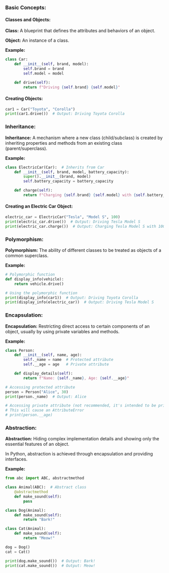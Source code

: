 ### Basic Concepts:

#### Classes and Objects:

**Class:** A blueprint that defines the attributes and behaviors of an object.

**Object:** An instance of a class.

**Example:**

```python
class Car:
    def __init__(self, brand, model):
        self.brand = brand
        self.model = model

    def drive(self):
        return f"Driving {self.brand} {self.model}"
```

#### Creating Objects:

```python
car1 = Car("Toyota", "Corolla")
print(car1.drive())  # Output: Driving Toyota Corolla
```

### Inheritance:

**Inheritance:** A mechanism where a new class (child/subclass) is created by inheriting properties and methods from an existing class (parent/superclass).

**Example:**

```python
class ElectricCar(Car):  # Inherits from Car
    def __init__(self, brand, model, battery_capacity):
        super().__init__(brand, model)
        self.battery_capacity = battery_capacity

    def charge(self):
        return f"Charging {self.brand} {self.model} with {self.battery_capacity} kWh"
```

#### Creating an Electric Car Object:

```python
electric_car = ElectricCar("Tesla", "Model S", 100)
print(electric_car.drive())  # Output: Driving Tesla Model S
print(electric_car.charge())  # Output: Charging Tesla Model S with 100 kWh
```

### Polymorphism:

**Polymorphism:** The ability of different classes to be treated as objects of a common superclass.

**Example:**

```python
# Polymorphic function
def display_info(vehicle):
    return vehicle.drive()

# Using the polymorphic function
print(display_info(car1))  # Output: Driving Toyota Corolla
print(display_info(electric_car))  # Output: Driving Tesla Model S
```

### Encapsulation:

**Encapsulation:** Restricting direct access to certain components of an object, usually by using private variables and methods.

**Example:**

```python
class Person:
    def __init__(self, name, age):
        self._name = name  # Protected attribute
        self.__age = age   # Private attribute

    def display_details(self):
        return f"Name: {self._name}, Age: {self.__age}"

# Accessing protected attribute
person = Person("Alice", 30)
print(person._name)  # Output: Alice

# Accessing private attribute (not recommended, it's intended to be private)
# This will cause an AttributeError
# print(person.__age)
```

### Abstraction:

**Abstraction:** Hiding complex implementation details and showing only the essential features of an object.

In Python, abstraction is achieved through encapsulation and providing interfaces.

**Example:**

```python
from abc import ABC, abstractmethod

class Animal(ABC):  # Abstract class
    @abstractmethod
    def make_sound(self):
        pass

class Dog(Animal):
    def make_sound(self):
        return "Bark!"

class Cat(Animal):
    def make_sound(self):
        return "Meow!"

dog = Dog()
cat = Cat()

print(dog.make_sound())  # Output: Bark!
print(cat.make_sound())  # Output: Meow!
```